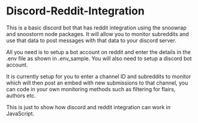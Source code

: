 # Discord-Reddit-Integration
This is a basic discord bot that has reddit integration using the snoowrap and snoostorm node packages. It will allow you to monitor subreddits and use that data to post messages with that data to your discord server.

All you need is to setup a bot account on reddit and enter the details in the .env file as shown in .env_sample.
You will also need to setup a discord bot account.

It is currently setup for you to enter a channel ID and subreddits to monitor which will then post an embed with new submissions to that channel, you can code in your own monitoring methods such as filtering for flairs, authors etc. 

This is just to show how discord and reddit integration can work in JavaScript.

